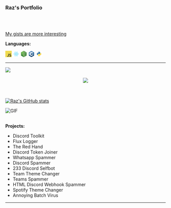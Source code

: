 ### Raz's Portfolio
<br>
</br>

<a href="https://gist.github.com/Raz-js">My gists are more interesting</a>

**Languages:**  

<code><img height="20" src="https://raw.githubusercontent.com/github/explore/80688e429a7d4ef2fca1e82350fe8e3517d3494d/topics/javascript/javascript.png"></code>
<code><img height="20" src="https://raw.githubusercontent.com/github/explore/80688e429a7d4ef2fca1e82350fe8e3517d3494d/topics/react/react.png"></code>
<code><img height="20" src="https://raw.githubusercontent.com/github/explore/80688e429a7d4ef2fca1e82350fe8e3517d3494d/topics/nodejs/nodejs.png"></code>
<code><img height="20" src="https://raw.githubusercontent.com/github/explore/80688e429a7d4ef2fca1e82350fe8e3517d3494d/topics/cpp/cpp.png"></code>
<code><img height="20" src="https://raw.githubusercontent.com/github/explore/80688e429a7d4ef2fca1e82350fe8e3517d3494d/topics/python/python.png"></code>

---
<!--  ~> If you see this don't forget to follow me before skid it <3  -->
<a href="https://skulldev.ga/#developers">
	<img src="https://cdn.discordapp.com/channel-icons/997986590188126249/19cba817740fcd0aff334b2ccc463c15.webp?size=40">
</a>

<p align="center">
	<img src="https://lanyard-profile-readme.vercel.app/api/900156861616111646?hideTimestamp=true&hideBadges=true"/>
<!-- 	<br>
	<img src="https://github-readme-streak-stats.herokuapp.com/?user=Raz-js&theme=dark&hide_border=true">
	<br>
	<img src="https://github-readme-stats.vercel.app/api?username=Raz-js&include_all_commits=true&show_icons=true&hide_border=true&hide_title=true&count_private=true&theme=dark">
	<br>
	<img src="https://github-readme-stats.vercel.app/api/top-langs/?username=Raz-js&layout=compact&count_private=true&langs_count=8&hide_border=true&theme=dark"> -->
</p>

<br>

[![Raz's GitHub stats](https://github-readme-stats.vercel.app/api?username=TRH-Raz&theme=tokyonight&show_icons=true)](https://github.com/TRH-Raz/github-readme-stats)



<img alt="GIF" src="https://github.com/abhisheknaiidu/abhisheknaiidu/blob/master/code.gif?raw=true" width="500" height="320" />

<br>
</br>

**Projects:**

- Discord Toolkit
- Flux Logger
- The Red Hand
- Discord Token Joiner
- Whatsapp Spammer
- Discord Spammer
- 233 Discord Selfbot
- Team Theme Changer
- Teams Spammer
- HTML Discord Webhook Spammer
- Spotify Theme Changer
- Annoying Batch Virus

---
